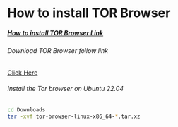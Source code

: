 # How to install TOR Browser

##### [How to install TOR Browser Link](https://vegastack.com/tutorials/how-to-install-tor-browser-on-ubuntu-22-04/)

###### Download TOR Browser follow link
[Click Here](https://www.torproject.org/download)

###### Install the Tor browser on Ubuntu 22.04
```bash
cd Downloads
tar -xvf tor-browser-linux-x86_64-*.tar.xz
```
